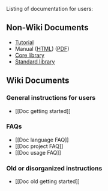 Listing of documentation for users:

## Non-Wiki Documents

* [Tutorial](http://www.rust-lang.org/doc/tutorial/)
* Manual ([HTML](http://doc.rust-lang.org/doc/rust.html)) ([PDF](http://doc.rust-lang.org/doc/rust.pdf))
* [Core library](http://doc.rust-lang.org/doc/core/index.html)
* [Standard library](http://doc.rust-lang.org/doc/std/index.html)

## Wiki Documents

### General instructions for users

* [[Doc getting started]]

### FAQs

* [[Doc language FAQ]]
* [[Doc project FAQ]]
* [[Doc usage FAQ]]

### Old or disorganized instructions

* [[Doc old getting started]]